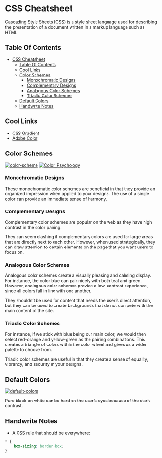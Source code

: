 # CSS Cheatsheet

Cascading Style Sheets (CSS) is a style sheet language used for describing the presentation of a document written in a markup language such as HTML.

## Table Of Contents

- [CSS Cheatsheet](#css-cheatsheet)
  - [Table Of Contents](#table-of-contents)
  - [Cool Links](#cool-links)
  - [Color Schemes](#color-schemes)
    - [Monochromatic Designs](#monochromatic-designs)
    - [Complementary Designs](#complementary-designs)
    - [Analogous Color Schemes](#analogous-color-schemes)
    - [Triadic Color Schemes](#triadic-color-schemes)
  - [Default Colors](#default-colors)
  - [Handwrite Notes](#handwrite-notes)

## Cool Links

- [CSS Gradient](https://cssgradient.io/)
- [Adobe Color](https://color.adobe.com/create/color-wheel)

## Color Schemes

[![color-scheme](https://content.codecademy.com/programs/ui-design/color-wheel/color-schemes.svg)]()
[![Color_Psychology](https://content.codecademy.com/programs/ui-design/Color_Psychology_Diagram.svg)]()

### Monochromatic Designs

These monochromatic color schemes are beneficial in that they provide an organized impression when applied to your designs. The use of a single color can provide an immediate sense of harmony.

### Complementary Designs

Complementary color schemes are popular on the web as they have high contrast in the color pairing.

They can seem clashing if complementary colors are used for large areas that are directly next to each other. However, when used strategically, they can draw attention to certain elements on the page that you want users to focus on.

### Analogous Color Schemes

Analogous color schemes create a visually pleasing and calming display. For instance, the color blue can pair nicely with both teal and green. However, analogous color schemes provide a low-contrast experience, since all colors fall in line with one another.

They shouldn’t be used for content that needs the user’s direct attention, but they can be used to create backgrounds that do not compete with the main content of the site.

### Triadic Color Schemes

For instance, if we stick with blue being our main color, we would then select red-orange and yellow-green as the pairing combinations. This creates a triangle of colors within the color wheel and gives us a wider palette to choose from.

Triadic color schemes are useful in that they create a sense of equality, vibrancy, and security in your designs.

## Default Colors

[![default-colors](https://static-assets.codecademy.com/Courses/Learn-Color-Design/default-colors.svg)]()

Pure black on white can be hard on the user’s eyes because of the stark contrast.

## Handwrite Notes

- A CSS rule that should be everywhere:
```css
* {
    box-sizing: border-box;
}
```